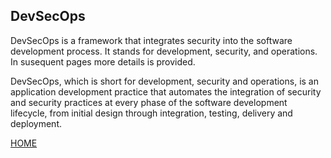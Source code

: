 
## DevSecOps


DevSecOps is a framework that integrates security into the software development process. It stands for development, security, and operations.
In susequent pages more details is provided.

DevSecOps, which is short for development, security and operations, is an application development practice that automates the integration of security and security practices at every phase of the software development lifecycle, from initial design through integration, testing, delivery and deployment.

[HOME](https://kangdmi.github.io/skills-github-pages/)


